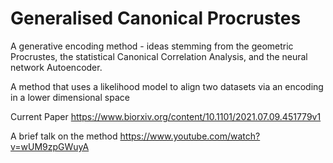 # Generalised Canonical Procrustes
A generative encoding method - ideas stemming from the geometric Procrustes, the statistical Canonical Correlation Analysis, and the neural network Autoencoder.

A method that uses a likelihood model to align two datasets via an encoding in a lower dimensional space

Current Paper
https://www.biorxiv.org/content/10.1101/2021.07.09.451779v1

A brief talk on the method 
https://www.youtube.com/watch?v=wUM9zpGWuyA
